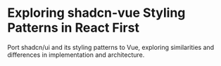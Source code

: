 # Exploring shadcn-vue Styling Patterns in React First

Port shadcn/ui and its styling patterns to Vue, exploring similarities and differences in implementation and architecture.